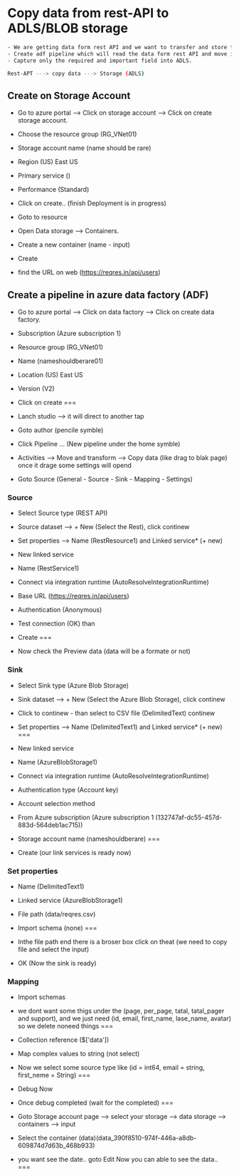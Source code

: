 # Copy data from rest-API to ADLS/BLOB storage

```sh
- We are getting data form rest API and we want to transfer and store this data in storage account.
- Create adf pipeline which will read the data form rest API and move into storage account.
- Capture only the required and important field into ADLS.

Rest-APT ---> copy data ---> Storage (ADLS)
```

## Create on Storage Account

- Go to azure portal --> Click on storage account --> Click on create storage account.
- Choose the resource group (RG_VNet01)
- Storage account name (name should be rare)
- Region (US) East US
- Primary service ()
- Performance (Standard)
- Click on create.. (finish Deployment is in progress)

- Goto to resource
- Open Data storage --> Containers.
- Create a new container (name - input)
- Create

- find the URL on web (https://reqres.in/api/users)

## Create a pipeline in azure data factory (ADF)

- Go to azure portal --> Click on data factory --> Click on create data factory.
- Subscription (Azure subscription 1)
- Resource group (RG_VNet01)
- Name (nameshouldberare01)
- Location (US) East US
- Version (V2)
- Click on create
===

- Lanch studio --> it will direct to another tap
- Goto author (pencile symble)
- Click Pipeline ... (New pipeline under the home symble)
- Activities --> Move and transform --> Copy data (like drag to blak page) once it drage some settings will opend
- Goto Source (General - Source - Sink - Mapping - Settings)

### Source

- Select Source type (REST API)
- Source dataset --> + New (Select the Rest), click continew
- Set properties --> Name (RestResource1) and Linked service* (+ new)
- New linked service
- Name (RestService1)
- Connect via integration runtime (AutoResolveIntegrationRuntime)
- Base URL (https://reqres.in/api/users)
- Authentication (Anonymous)
- Test connection (OK) than
- Create
===

- Now check the Preview data (data will be a formate or not)

### Sink

- Select Sink type (Azure Blob Storage)
- Sink dataset --> + New (Select the Azure Blob Storage), click continew
- Click to continew - than select to CSV file (DelimitedText) continew
- Set properties --> Name (DelimitedText1) and Linked service* (+ new)
===

- New linked service
- Name (AzureBlobStorage1)
- Connect via integration runtime (AutoResolveIntegrationRuntime)
- Authentication type (Account key)
- Account selection method
- From Azure subscription (Azure subscription 1 (132747af-dc55-457d-883d-564deb1ac715))
- Storage account name (nameshouldberare)
===

- Create (our link services is ready now)

### Set properties

- Name (DelimitedText1)
- Linked service (AzureBlobStorage1)
- File path (data/reqres.csv)
- Import schema (none)
===

- Inthe file path end there is a broser box click on theat (we need to copy file and select the input)
- OK (Now the sink is ready)

### Mapping

- Import schemas
- we dont want some thigs under the (page, per_page, tatal, tatal_pager and support), and we just need (id, email, first_name, lase_name, avatar) so we delete noneed things
===

- Collection reference ($['data'])
- Map complex values to string (not select)
- Now we select some source type like (id = int64, email = string, first_neme = String)
===

- Debug Now

- Once debug completed (wait for the completed)
===

- Goto Storage account page --> select your storage --> data storage --> containers --> input
- Select the container (data)(data_390f8510-974f-446a-a8db-609874d7d63b_468b933)
- you want see the date.. goto Edit Now you can able to see the data..
===
